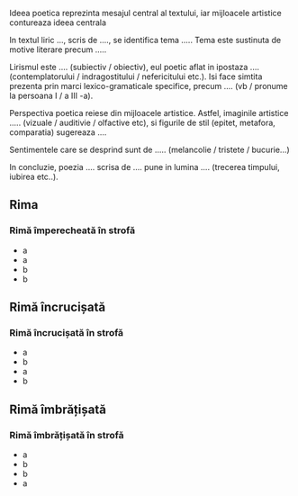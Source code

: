 Ideea poetica reprezinta mesajul central al textului, iar mijloacele artistice contureaza ideea centrala

In textul liric ..., scris de ...., se identifica tema ..... Tema este sustinuta de motive literare precum .....

Lirismul este .... (subiectiv / obiectiv), eul poetic aflat in ipostaza .... (contemplatorului / indragostitului / nefericitului etc.).  Isi face simtita prezenta prin marci lexico-gramaticale specifice, precum .... (vb / pronume la persoana I / a III -a).

Perspectiva poetica reiese din mijloacele artistice. Astfel, imaginile artistice ..... (vizuale / auditivie / olfactive etc), si figurile de stil (epitet, metafora, comparatia) sugereaza ....

Sentimentele care se desprind sunt de ..... (melancolie / tristete / bucurie...)

In concluzie, poezia .... scrisa de .... pune in lumina .... (trecerea timpului, iubirea etc..).

## Rima
### Rimă împerecheată în strofă
- a
- a
- b
- b
## Rimă încrucișată
### Rimă încrucișată în strofă
- a
- b
- a
- b
## Rimă îmbrățișată
### Rimă îmbrățișată în strofă
- a
- b
- b
- a